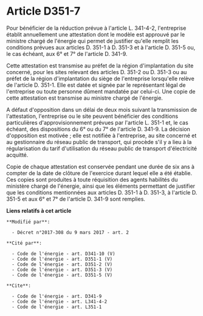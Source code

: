 # Article D351-7

Pour bénéficier de la réduction prévue à l'article L. 341-4-2, l'entreprise établit annuellement une attestation dont le
modèle est approuvé par le ministre chargé de l'énergie qui permet de justifier qu'elle remplit les conditions prévues aux
articles D. 351-1 à D. 351-3 et à l'article D. 351-5 ou, le cas échéant, aux 6° et 7° de l'article D. 341-9. 

Cette attestation est transmise au préfet de la région d'implantation du site concerné, pour les sites relevant des articles
D. 351-2 ou D. 351-3 ou au préfet de la région d'implantation du siège de l'entreprise lorsqu'elle relève de l'article D.
351-1. Elle est datée et signée par le représentant légal de l'entreprise ou toute personne dûment mandatée par celui-ci. Une
copie de cette attestation est transmise au ministre chargé de l'énergie. 

A défaut d'opposition dans un délai de deux mois suivant la transmission de l'attestation, l'entreprise ou le site peuvent
bénéficier des conditions particulières d'approvisionnement prévues par l'article L. 351-1 et, le cas échéant, des
dispositions du 6° ou du 7° de l'article D. 341-9. La décision d'opposition est motivée ; elle est notifiée à l'entreprise,
au site concerné et au gestionnaire du réseau public de transport, qui procède s'il y a lieu à la régularisation du tarif
d'utilisation du réseau public de transport d'électricité acquitté. 

Copie de chaque attestation est conservée pendant une durée de six ans à compter de la date de clôture de l'exercice durant
lequel elle a été établie. Ces copies sont produites à toute réquisition des agents habilités du ministère chargé de
l'énergie, ainsi que les éléments permettant de justifier que les conditions mentionnées aux articles D. 351-1 à D. 351-3, à
l'article D. 351-5 et aux 6° et 7° de l'article D. 341-9 sont remplies.

**Liens relatifs à cet article**

	**Modifié par**:

	  - Décret n°2017-308 du 9 mars 2017 - art. 2

	**Cité par**:

	  - Code de l'énergie - art. D341-10 (V)
	  - Code de l'énergie - art. D351-1 (V)
	  - Code de l'énergie - art. D351-2 (V)
	  - Code de l'énergie - art. D351-3 (V)
	  - Code de l'énergie - art. D351-5 (V)

	**Cite**:

	  - Code de l'énergie - art. D341-9
	  - Code de l'énergie - art. L341-4-2
	  - Code de l'énergie - art. L351-1
